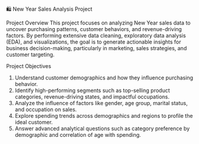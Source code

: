 🛍️ New Year Sales Analysis Project

Project Overview
This project focuses on analyzing New Year sales data to uncover purchasing patterns, customer behaviors, and revenue-driving factors. By performing extensive data cleaning, exploratory data analysis (EDA), and visualizations, the goal is to generate actionable insights for business decision-making, particularly in marketing, sales strategies, and customer targeting.

Project Objectives
1. Understand customer demographics and how they influence purchasing behavior.
2. Identify high-performing segments such as top-selling product categories, revenue-driving states, and impactful occupations.
3. Analyze the influence of factors like gender, age group, marital status, and occupation on sales.
4. Explore spending trends across demographics and regions to profile the ideal customer.
5. Answer advanced analytical questions such as category preference by demographic and correlation of age with spending.

